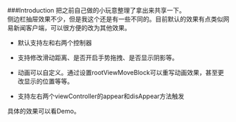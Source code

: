 ###Introduction
把之前自己做的小玩意整理了拿出来共享一下。  
侧边栏抽屉效果不少，但是我这个还是有一些不同的。目前默认的效果有点类似网易新闻客户端，可以很方便的改为其他效果。

* 默认支持左和右两个控制器

* 支持修改滑动距离、是否开启手势拖拽、是否显示阴影等。

* 动画可以自定义。通过设置rootViewMoveBlock可以重写动画效果，甚至更改显示的位置等等。  
* 支持左右两个viewController的appear和disAppear方法触发

具体的效果可以看Demo。

